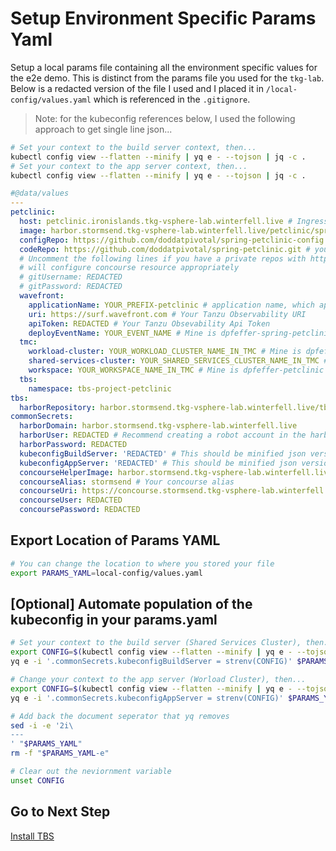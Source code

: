 # Setup Environment Specific Params Yaml

Setup a local params file containing all the environment specific values for the e2e demo.  This is distinct from the params file you used for the `tkg-lab`.  Below is a redacted version of the file I used and I placed it in `/local-config/values.yaml` which is referenced in the `.gitignore`.

>Note: for the kubeconfig references below, I used the following approach to get single line json...

```bash
# Set your context to the build server context, then...
kubectl config view --flatten --minify | yq e - --tojson | jq -c .
# Set your context to the app server context, then...
kubectl config view --flatten --minify | yq e - --tojson | jq -c .
```

```yaml
#@data/values
---
petclinic:
  host: petclinic.ironislands.tkg-vsphere-lab.winterfell.live # Ingress host for your app
  image: harbor.stormsend.tkg-vsphere-lab.winterfell.live/petclinic/spring-petclinic # image, includes your harbor domain and project
  configRepo: https://github.com/doddatpivotal/spring-petclinic-config.git # your k8s config repo, you could just use mine
  codeRepo: https://github.com/doddatpivotal/spring-petclinic.git # your source code repo
  # Uncomment the following lines if you have a private repos with http access.  Assumes same un/pw. This
  # will configure concourse resource appropriately
  # gitUsername: REDACTED
  # gitPassword: REDACTED
  wavefront:
    applicationName: YOUR_PREFIX-petclinic # application name, which appears in Tanzu Observability Application Status dashboard. I used dpfeffer-petclinic
    uri: https://surf.wavefront.com # Your Tanzu Observability URI
    apiToken: REDACTED # Your Tanzu Obsevability Api Token
    deployEventName: YOUR_EVENT_NAME # Mine is dpfeffer-spring-petclinic-deploy, we don't want to conflict here
  tmc:
    workload-cluster: YOUR_WORKLOAD_CLUSTER_NAME_IN_TMC # Mine is dpfeffer-ironislands-vsphere
    shared-services-cluster: YOUR_SHARED_SERVICES_CLUSTER_NAME_IN_TMC # Mine is dpfeffer-stormsend-vsphere
    workspace: YOUR_WORKSPACE_NAME_IN_TMC # Mine is dpfeffer-petclinic
  tbs:
    namespace: tbs-project-petclinic
tbs:
  harborRepository: harbor.stormsend.tkg-vsphere-lab.winterfell.live/tbs/build-service  # where you want tbs images to be placed  
commonSecrets:
  harborDomain: harbor.stormsend.tkg-vsphere-lab.winterfell.live
  harborUser: REDACTED # Recommend creating a robot account in the harbor project you are pushing petclinic images too
  harborPassword: REDACTED
  kubeconfigBuildServer: 'REDACTED' # This should be minified json version of your kubeconfig with context set to the cluster where you Tanzu Build Server is deployed.  That should be the shared services cluster.
  kubeconfigAppServer: 'REDACTED' # This should be minified json version of your kubeconfig with context set to the cluster where you Pet Clinic is deployed.  That should be the workload cluster.
  concourseHelperImage: harbor.stormsend.tkg-vsphere-lab.winterfell.live/concourse/concourse-helper # Your concourse helper image, explained in 08-petclinic-peipline.md
  concourseAlias: stormsend # Your concourse alias
  concourseUri: https://concourse.stormsend.tkg-vsphere-lab.winterfell.live # Your concourse URI
  concourseUser: REDACTED
  concoursePassword: REDACTED  
```

## Export Location of Params YAML

```bash
# You can change the location to where you stored your file
export PARAMS_YAML=local-config/values.yaml
```

## [Optional] Automate population of the kubeconfig in your params.yaml

```bash
# Set your context to the build server (Shared Services Cluster), then...
export CONFIG=$(kubectl config view --flatten --minify | yq e - --tojson | jq -c .)
yq e -i '.commonSecrets.kubeconfigBuildServer = strenv(CONFIG)' $PARAMS_YAML

# Change your context to the app server (Worload Cluster), then...
export CONFIG=$(kubectl config view --flatten --minify | yq e - --tojson | jq -c .)
yq e -i '.commonSecrets.kubeconfigAppServer = strenv(CONFIG)' $PARAMS_YAML

# Add back the document seperator that yq removes
sed -i -e '2i\
---
' "$PARAMS_YAML"
rm -f "$PARAMS_YAML-e"

# Clear out the neviornment variable
unset CONFIG
```

## Go to Next Step

[Install TBS](02-tbs-base-install.md)
